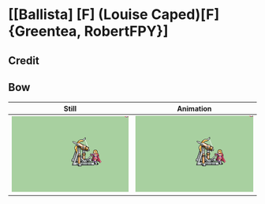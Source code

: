 # [\[Ballista\] \[F\] \(Louise Caped\)\[F\]{Greentea, RobertFPY}]

## Credit


	
## Bow

| Still | Animation |
| :---: | :-------: |
| ![Bow still](./Bow_000.png) | ![Bow animation](./Bow.gif) |
